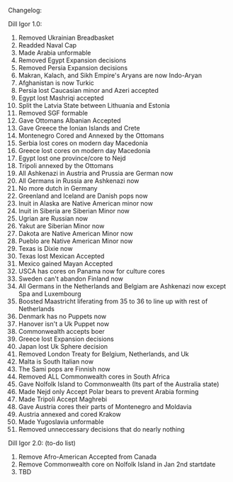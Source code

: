 Changelog:

  Dill Igor 1.0:
  
1. Removed Ukrainian Breadbasket
2. Readded Naval Cap
3. Made Arabia unformable
4. Removed Egypt Expansion decisions
5. Removed Persia Expansion decisions
6. Makran, Kalach, and Sikh Empire's Aryans are now Indo-Aryan
7. Afghanistan is now Turkic
8. Persia lost Caucasian minor and Azeri accepted
9. Egypt lost Mashriqi accepted
10. Split the Latvia State between Lithuania and Estonia
11. Removed SGF formable
12. Gave Ottomans Albanian Accepted
13. Gave Greece the Ionian Islands and Crete
14. Montenegro Cored and Annexed by the Ottomans
15. Serbia lost cores on modern day Macedonia
16. Greece lost cores on modern day Macedonia
17. Egypt lost one province/core to Nejd
18. Tripoli annexed by the Ottomans
19. All Ashkenazi in Austria and Prussia are German now
20. All Germans in Russia are Ashkenazi now
21. No more dutch in Germany
22. Greenland and Iceland are Danish pops now
23. Inuit in Alaska are Native American minor now
24. Inuit in Siberia are Siberian Minor now
25. Ugrian are Russian now
26. Yakut are Siberian Minor now
27. Dakota are Native American Minor now
28. Pueblo are Native American Minor now
29. Texas is Dixie now
30. Texas lost Mexican Accepted
31. Mexico gained Mayan Accepted
32. USCA has cores on Panama now for culture cores
33. Sweden can't abandon Finland now
34. All Germans in the Netherlands and Belgiam are Ashkenazi now except Spa and Luxembourg
35. Boosted Maastricht liferating from 35 to 36 to line up with rest of Netherlands
36. Denmark has no Puppets now
37. Hanover isn't a Uk Puppet now
38. Commonwealth accepts boer
39. Greece lost Expansion decisions
40. Japan lost Uk Sphere decision
41. Removed London Treaty for Belgium, Netherlands, and Uk
42. Malta is South Italian now
43. The Sami pops are Finnish now
44. Removed ALL Commonwealth cores in South Africa
45. Gave Nolfolk Island to Commonwealth (Its part of the Australia state)
46. Made Nejd only Accept Polar bears to prevent Arabia forming
47. Made Tripoli Accept Maghrebi
48. Gave Austria cores their parts of Montenegro and Moldavia
49. Austria annexed and cored Krakow
50. Made Yugoslavia unformable
51. Removed unneccessary decisions that do nearly nothing

  Dill Igor 2.0: (to-do list)
  
1. Remove Afro-American Accepted from Canada
2. Remove Commonwealth core on Nolfolk Island in Jan 2nd startdate
3. TBD

